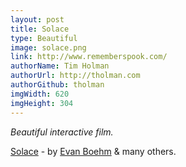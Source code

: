 ```yaml
---
layout: post
title: Solace
type: Beautiful
image: solace.png
link: http://www.rememberspook.com/
authorName: Tim Holman
authorUrl: http://tholman.com
authorGithub: tholman
imgWidth: 620
imgHeight: 304
---
```


_Beautiful interactive film._

[Solace](http://www.rememberspook.com/) - by [Evan Boehm](http://www.greengoldenly.com/) & many others.
